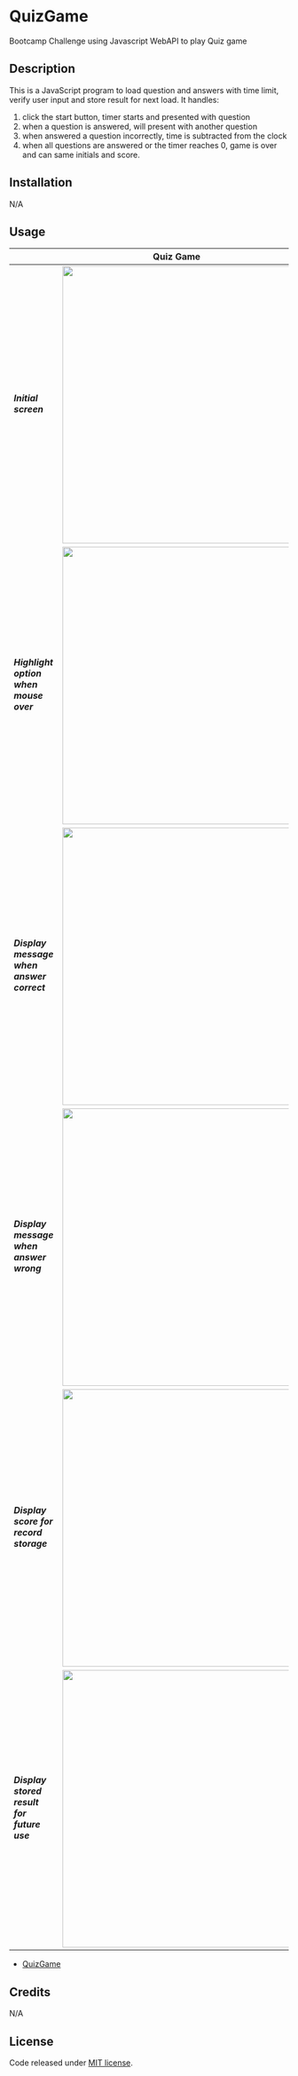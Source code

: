 # QuizGame
Bootcamp Challenge using Javascript WebAPI to play Quiz game

## Description

This is a JavaScript program to load question and answers with time limit, verify user input and store result for next load. It handles:
1) click the start button, timer starts and presented with question
2) when a question is answered, will present with another question
3) when answered a question incorrectly, time is subtracted from the clock
4) when all questions are answered or the timer reaches 0, game is over and can same initials and score.


## Installation

N/A

## Usage

<table>
  <thead>
    <tr>
      <th colspan="2">Quiz Game</th>
    </tr>  
  </thead>
    <tr>
      <td><h5>Initial screen</h5></td>
      <td><img src="https://amurorai203.github.io/QuizGame/assets/img/InitScreen.jpg" width="500"></td>
    </tr>
    <tr>
      <td><h5>Highlight option when mouse over</h5></td>
      <td><img src="https://amurorai203.github.io/QuizGame/assets/img/MouseOver.jpg" width="500"></td>
    </tr>
    <tr>
      <td><h5>Display message when answer correct</h5></td>
      <td><img src="https://amurorai203.github.io/QuizGame/assets/img/Correct.jpg" width="500"></td>
    </tr>
    <tr>
      <td><h5>Display message when answer wrong</h5></td>
      <td><img src="https://amurorai203.github.io/QuizGame/assets/img/Incorrect.jpg" width="500"></td>
    </tr>
    <tr>
      <td><h5>Display score for record storage</h5></td>
      <td><img src="https://amurorai203.github.io/QuizGame/assets/img/Result.jpg" width="500"></td>
    </tr>
    <tr>
      <td><h5>Display stored result for future use</h5></td>
      <td><img src="https://amurorai203.github.io/QuizGame/assets/img/ScoreScreen.jpg" width="500"></td>
    </tr>
  
  </tbody>
</table>

- [QuizGame](https://amurorai203.github.io/QuizGame/)


## Credits

N/A

## License

Code released under [MIT license](https://opensource.org/licenses/MIT).
